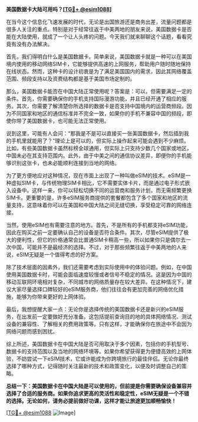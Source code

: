 **美国数据卡大陆可用吗？[[TG💪+ @esim1088](https://t.me/s/esim1088)]**

在当今这个信息化飞速发展的时代，无论是出国旅游还是商务出差，流量问题都是很多人关注的重点。特别是对于经常往返于中美两地的朋友来说，美国数据卡是否能在大陆使用，就成了一个让人头疼的问题。今天我们就来聊聊这个话题，看看究竟有没有办法解决。

首先，我们得明白什么是美国数据卡。简单来说，美国数据卡就是一种可以在美国境内使用的移动网络SIM卡，它能够提供高速的上网服务，帮助用户随时随地保持在线状态。然而，这种卡的设计初衷是为了满足美国国内的需求，因此其网络覆盖范围、频段支持以及资费结构都是基于美国市场定制的。

那么，美国数据卡能否在中国大陆正常使用呢？答案是：可以，但需要满足一定的条件。首先，你需要确保你的手机支持国际漫游功能，并且已经开通了相应的服务。其次，你需要了解清楚你所选择的数据卡是否支持中国境内的运营商频段。因为不同国家和地区的通信标准并不完全一致，如果你的手机不兼容中国的频段，即使你带了美国数据卡，也可能无法正常使用。

说到这里，可能有人会问：“那我是不是可以直接买一张美国数据卡，然后插到我的手机里就能用了？”理论上是可以的，但实际上操作起来可能会遇到不少麻烦。比如，有些美国数据卡虽然标榜全球通用，但实际上只支持少数几个国家或地区，中国未必在其支持范围内。此外，由于中美之间的通信协议差异，即便你的手机能够识别这张卡，也未必能顺利连接到当地的网络。

为了更方便地应对这种情况，现在市面上出现了一种叫做eSIM的技术。eSIM是一种虚拟SIM卡，与传统物理SIM卡相比，它不需要实体卡片，而是通过电子形式嵌入设备中。这样一来，你可以轻松切换不同的运营商和服务计划，而无需频繁更换SIM卡。更重要的是，许多eSIM服务商提供的套餐都包含了多个国家和地区的流量支持，这意味着你可以在美国和中国大陆之间无缝切换，享受稳定可靠的网络连接。

当然，使用eSIM也有需要注意的地方。首先，不是所有的手机都支持eSIM功能，因此在购买之前一定要确认自己的设备是否符合条件。其次，尽管eSIM提供了极大的便利性，但它的价格通常会比普通SIM卡稍高一些，所以如果你只是偶尔去一次中国，可能并不是最经济的选择。不过，对于那些频繁往返于中美两地的人来说，eSIM无疑是一个值得考虑的好方案。

除了技术层面的因素外，我们还需要考虑到实际使用中的体验问题。例如，在中国使用美国数据卡时，可能会面临速度较慢或者信号不稳定的情况。这是因为中国的移动互联网环境相对复杂，不同城市的网络质量存在较大差异。在这种情况下，建议大家尽量选择口碑较好的eSIM服务商，他们往往会有更加完善的网络优化措施，能够为你带来更好的上网体验。

最后，我想提醒大家一点：无论你是选择传统的美国数据卡还是新兴的eSIM服务，在出发前一定要做好充分准备。这包括提前查询目的地的具体网络情况、测试设备的兼容性、了解相关的费用政策等。只有这样，才能确保你在旅途中不会因为网络问题而感到困扰。

综上所述，美国数据卡在中国大陆是否可用取决于多个因素，包括你的手机型号、数据卡的支持范围以及当地的网络环境等。如果你希望获得更为便捷高效的上网体验，不妨尝试一下eSIM技术，它或许能成为你跨境旅行的最佳伴侣。无论你最终选择了哪种方式，记得随时关注最新的技术和政策变化，以便及时调整自己的策略。

**总结一下：美国数据卡在中国大陆是可以使用的，但前提是你需要确保设备兼容并选择了合适的服务商。如果你追求更高的灵活性和稳定性，eSIM无疑是一个不错的选择。无论如何，请务必提前做好功课，这样才能让旅途更加顺畅愉快！**

[[TG💪+ @esim1088](https://t.me/s/esim1088) ![Image](https://i.postimg.cc/4NQfJmqS/Snipaste-2025-05-13-00-14-12.png)]